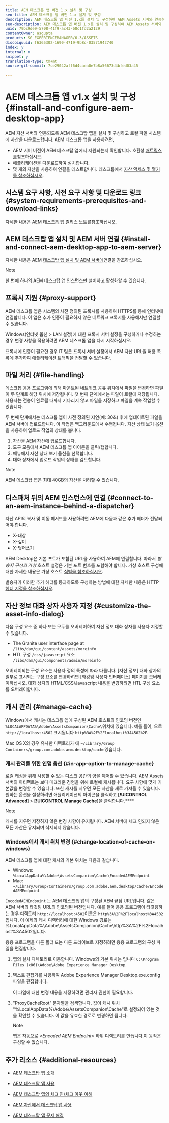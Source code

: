 ```yaml
---
title: AEM 데스크톱 앱 버전 1.x 설치 및 구성
seo-title: AEM 데스크톱 앱 버전 1.x 설치 및 구성
description: AEM 데스크톱 앱 버전 1.x를 설치 및 구성하여 AEM Assets 서버와 연동하고 자산을 데스크탑에서 드라이브로 마운트할 수 있습니다.
seo-description: AEM 데스크톱 앱 버전 1.x를 설치 및 구성하여 AEM Assets 서버와 연동하고 자산을 데스크탑에서 드라이브로 마운트할 수 있습니다.
uuid: 79bc9de9-5708-41f9-ac43-68c1fd2a2129
contentOwner: asgupta
products: SG_EXPERIENCEMANAGER/6.3/ASSETS
discoiquuid: f6365302-1690-4719-9b8c-03571942740
index: y
internal: n
snippet: y
translation-type: tm+mt
source-git-commit: 7ce29042aff6d4caea0e7b8a56673d4bfed03a45

---
```



# AEM 데스크톱 앱 v1.x 설치 및 구성 {#install-and-configure-aem-desktop-app}

AEM 자산 서버와 연동되도록 AEM 데스크탑 앱을 설치 및 구성하고 로컬 파일 시스템에 자산을 다운로드합니다. AEM 데스크톱 앱을 사용하려면,

* AEM 서버 버전이 AEM 데스크탑 앱에서 지원되는지 확인합니다. 호환성 [매트릭스를](release-notes-of-v1.md#compatibilitymatrix)참조하십시오.
* 애플리케이션을 다운로드하여 설치합니다.
* 몇 개의 자산을 사용하여 연결을 테스트합니다. 데스크톱에서 [자산 액세스 및 열기를 참조하십시오](use-app-v1.md#openondesktop).

## 시스템 요구 사항, 사전 요구 사항 및 다운로드 링크 {#system-requirements-prerequisites-and-download-links}

자세한 내용은 AEM [데스크톱 앱 릴리스 노트를](release-notes-of-v1.md)참조하십시오.

## AEM 데스크탑 앱 설치 및 AEM 서버 연결 {#install-and-connect-aem-desktop-app-to-aem-server}

자세한 내용은 AEM [데스크탑 앱 설치 및 AEM 서버에](use-app-v1.md#installandconnect)연결을 참조하십시오.

>[!NOTE]
>
>한 번에 하나의 AEM 데스크탑 앱 인스턴스만 설치하고 활성화할 수 있습니다.

## 프록시 지원 {#proxy-support}

AEM 데스크톱 앱은 시스템의 사전 정의된 프록시를 사용하여 HTTPS를 통해 인터넷에 연결합니다. 이 앱은 추가 인증이 필요하지 않은 네트워크 프록시를 사용해서만 연결할 수 있습니다.

Windows(인터넷 옵션 &gt; LAN 설정)에 대한 프록시 서버 설정을 구성하거나 수정하는 경우 변경 사항을 적용하려면 AEM 데스크톱 앱을 다시 시작하십시오.

프록시에 인증이 필요한 경우 IT 팀은 프록시 서버 설정에서 AEM 자산 URL을 허용 목록에 추가하여 애플리케이션 트래픽을 전달할 수 있습니다.

## 파일 처리 {#file-handling}

데스크톱 응용 프로그램에 의해 마운트된 네트워크 공유 위치에서 파일을 변경하면 파일이 두 단계로 해당 위치에 저장됩니다. 첫 번째 단계에서는 파일이 로컬에 저장됩니다. 사용자는 전송이 완료될 때까지 기다리지 않고 파일을 저장하고 파일을 계속 작업할 수 있습니다.

두 번째 단계에서는 데스크톱 앱이 사전 정의된 지연(예: 30초) 후에 업데이트된 파일을 AEM 서버에 업로드합니다. 이 작업은 백그라운드에서 수행됩니다. 자산 상태 보기 옵션을 사용하여 업로드 작업의 상태를 봅니다.

1. 자산을 AEM 자산에 업로드합니다.
1. 도구 모음에서 AEM 데스크톱 앱 아이콘을 클릭/탭합니다.
1. 메뉴에서 자산 상태 보기 옵션을 선택합니다.
1. 대화 상자에서 업로드 작업의 상태를 검토합니다.

>[!NOTE]
>
>AEM 데스크탑 앱은 최대 40GB의 자산을 처리할 수 있습니다.

## 디스패처 뒤의 AEM 인스턴스에 연결 {#connect-to-an-aem-instance-behind-a-dispatcher}

자산 API의 복사 및 이동 메서드를 사용하려면 AEM에 다음과 같은 추가 헤더가 전달되어야 합니다.

* X-대상
* X-깊이
* X-덮어쓰기

AEM Desktop은 기본 포트가 포함된 URL을 사용하여 AEM에 연결합니다. 따라서 *발송자 구성의 가상* 호스트 설정은 기본 포트 번호를 포함해야 합니다. 가상 호스트 구성에 대한 자세한 내용은 가상 호스트 [식별을 참조하십시오](https://docs.adobe.com/content/help/en/experience-manager-dispatcher/using/configuring/dispatcher-configuration.html#identifying-virtual-hosts-virtualhosts).

발송자가 이러한 추가 헤더를 통과하도록 구성하는 방법에 대한 자세한 내용은 HTTP [헤더 지정을 참조하십시오](https://docs.adobe.com/content/help/en/experience-manager-dispatcher/using/configuring/dispatcher-configuration.html#specifying-the-http-headers-to-pass-through-clientheaders).

## 자산 정보 대화 상자 사용자 지정 {#customize-the-asset-info-dialog}

다음 구성 요소 중 하나 또는 모두를 오버레이하여 자산 정보 대화 상자를 사용자 지정할 수 있습니다.

* The Granite user interface page at `/libs/dam/gui/content/assets/moreinfo`
* HTL 구성 `/css/javascript` 요소 `/libs/dam/gui/components/admin/moreinfo`

오버레이되는 구성 요소는 사용자 정의 특성에 따라 다릅니다. [자산 정보] 대화 상자의 일부로 표시되는 구성 요소를 변경하려면 [화강암 사용자 인터페이스] 페이지를 오버레이하십시오. 대화 상자의 HTML/CSS/Javascript 내용을 변경하려면 HTL 구성 요소를 오버레이합니다.

## 캐시 관리 {#manage-cache}

Windows에서 캐시는 데스크톱 앱에 구성된 AEM 호스트의 인코딩 버전인 `%LOCALAPPDATA%\Adobe\AssetsCompanion\Cache\`위치에 있습니다. 예를 들어, 으로 `http://localhost:4502` 표시됩니다 `http%3A%2F%2Flocalhost%3A4502%2F`.

Mac OS X의 경우 유사한 디렉토리가 에 `~/Library/Group Containers/group.com.adobe.aem.desktop/cache`있습니다.

### 캐시 관리를 위한 인앱 옵션 {#in-app-option-to-manage-cache}

로컬 캐싱을 위해 사용할 수 있는 디스크 공간의 양을 제어할 수 있습니다. AEM Assets 서버의 아티팩트는 보다 매끄러운 경험을 위해 로컬에 캐시됩니다. 요구 사항에 맞게 기본값을 변경할 수 있습니다. 또한 캐시를 지우면 모든 자산을 새로 가져올 수 있습니다. 원하는 옵션을 설정하려면 애플리케이션의 아이콘을 클릭하고 **[!UICONTROL Advanced]** &gt; **[!UICONTROL Manage Cache]**&#x200B;을 클릭합니다.****

>[!NOTE]
>
>캐시를 지우면 저장하지 않은 변경 사항이 유지됩니다. AEM 서버에 체크 인되지 않은 모든 자산은 유지되며 삭제되지 않습니다.

### Windows에서 캐시 위치 변경 {#change-location-of-cache-on-windows}

AEM 데스크톱 앱에 대한 캐시의 기본 위치는 다음과 같습니다.

* Windows: `%LocalAppData%\Adobe\AssetsCompanion\Cache\EncodedAEMEndpoint`
* Mac: `~/Library/Group/Containers/group.com.adobe.aem.desktop/cache/EncodedAEMEndpoint`

`EncodedAEMEndpoint` 는 AEM 데스크톱 앱의 구성된 AEM 끝점 URL입니다. 값은 AEM 서버의 타깃팅 URL의 인코딩된 버전입니다. 예를 들어 응용 프로그램이 타깃팅하는 경우 디렉토리 `http://localhost:4502`이름은 `http%3A%2F%2Flocalhost%3A4502`입니다. 이 예제의 캐시 디렉터리에 대한 Windows 경로는 %LocalAppData%\Adobe\AssetsCompanion\Cache\http%3A%2F%2Flocalhost%3A4502입니다.

응용 프로그램을 다른 폴더 또는 다른 드라이브로 지정하려면 응용 프로그램의 구성 파일을 편집합니다.

1. 앱의 설치 디렉토리로 이동합니다. Windows의 기본 위치는 입니다 `C:\Program Files (x86)\Adobe\Adobe Experience Manager Desktop`.
1. 텍스트 편집기를 사용하여 Adobe Experience Manager Desktop.exe.config 파일을 편집합니다.

   이 파일에 대한 변경 내용을 저장하려면 관리자 권한이 필요합니다.

1. "ProxyCacheRoot" 문자열을 검색합니다. 값이 캐시 위치 "%LocalAppData%\Adobe\AssetsCompanion\Cache"로 설정되어 있는 것을 확인할 수 있습니다. 이 값을 유효한 경로로 변경하면 됩니다.

   >[!NOTE]
   >
   >앱은 자동으로 *&lt;Encoded AEM Endpoint&gt;* 하위 디렉토리를 만듭니다.이 동작은 구성할 수 없습니다.

## 추가 리소스 {#additional-resources}

* [AEM 데스크탑 앱 소개](https://helpx.adobe.com/experience-manager/kt/eseminars/ccoo-aem-desktop-app.html)
* [AEM 데스크탑 앱 사용](use-app-v1.md)

* [AEM 데스크탑 앱의 체크 인/체크 아웃 이해](https://helpx.adobe.com/experience-manager/kt/assets/using/checkin-checkout-technical-video-understand.html)
* [AEM 자산에서 데스크탑 앱 사용](https://helpx.adobe.com/experience-manager/kt/assets/using/checkin-checkout-technical-video-understand.html)
* [AEM 데스크탑 앱 문제 해결](troubleshoot-app-v1.md)